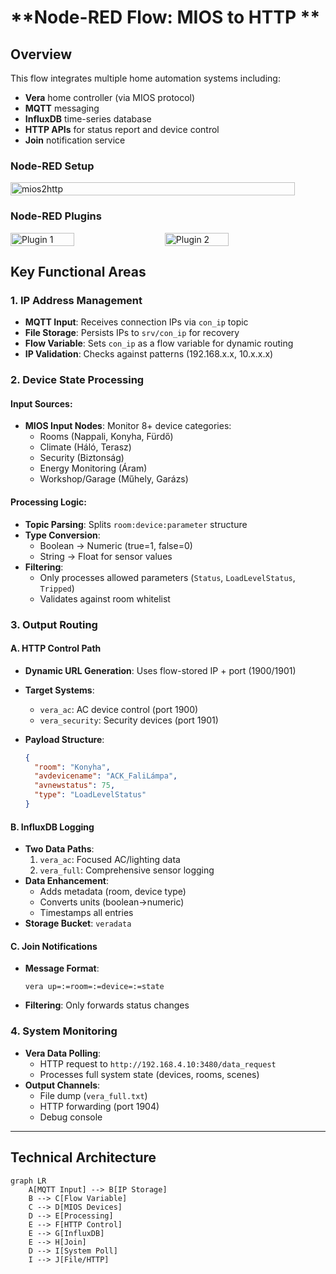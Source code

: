 # **Node-RED Flow: MIOS to HTTP **

## **Overview**
This flow integrates multiple home automation systems including:
- **Vera** home controller (via MIOS protocol)
- **MQTT** messaging
- **InfluxDB** time-series database
- **HTTP APIs** for status report and device control
- **Join** notification service


### Node-RED Setup
<div style="display: flex; gap: 20px;">
  <img src="/docs/images/mios2http.png" alt="mios2http" width="95%"/>
</div>

### Node-RED Plugins
<div style="display: flex; gap: 20px;">
  <img src="/docs/images/nr_plugin1.png" alt="Plugin 1" width="45%"/>
  <img src="/docs/images/nr_plugin2.png" alt="Plugin 2" width="45%"/>
</div>


## **Key Functional Areas**

### **1. IP Address Management**
- **MQTT Input**: Receives connection IPs via `con_ip` topic
- **File Storage**: Persists IPs to `srv/con_ip` for recovery
- **Flow Variable**: Sets `con_ip` as a flow variable for dynamic routing
- **IP Validation**: Checks against patterns (192.168.x.x, 10.x.x.x)

### **2. Device State Processing**
#### **Input Sources:**
- **MIOS Input Nodes**: Monitor 8+ device categories:
  - Rooms (Nappali, Konyha, Fürdő)
  - Climate (Háló, Terasz)
  - Security (Biztonság)
  - Energy Monitoring (Áram)
  - Workshop/Garage (Műhely, Garázs)

#### **Processing Logic:**
- **Topic Parsing**: Splits `room:device:parameter` structure
- **Type Conversion**:
  - Boolean → Numeric (true=1, false=0)
  - String → Float for sensor values
- **Filtering**:
  - Only processes allowed parameters (`Status`, `LoadLevelStatus`, `Tripped`)
  - Validates against room whitelist

### **3. Output Routing**
#### **A. HTTP Control Path**
- **Dynamic URL Generation**: Uses flow-stored IP + port (1900/1901)
- **Target Systems**:
  - `vera_ac`: AC device control (port 1900)
  - `vera_security`: Security devices (port 1901)
- **Payload Structure**:

  ```json
  {
    "room": "Konyha",
    "avdevicename": "ACK_FaliLámpa",
    "avnewstatus": 75,
    "type": "LoadLevelStatus"
  }
  ```

#### **B. InfluxDB Logging**
- **Two Data Paths**:
  1. `vera_ac`: Focused AC/lighting data
  2. `vera_full`: Comprehensive sensor logging
- **Data Enhancement**:
  - Adds metadata (room, device type)
  - Converts units (boolean→numeric)
  - Timestamps all entries
- **Storage Bucket**: `veradata` 

#### **C. Join Notifications**
- **Message Format**:
  ```
  vera up=:=room=:=device=:=state
  ```
- **Filtering**: Only forwards status changes

### **4. System Monitoring**
- **Vera Data Polling**:
  - HTTP request to `http://192.168.4.10:3480/data_request`
  - Processes full system state (devices, rooms, scenes)
- **Output Channels**:
  - File dump (`vera_full.txt`)
  - HTTP forwarding (port 1904)
  - Debug console

---

## **Technical Architecture**
```mermaid
graph LR
    A[MQTT Input] --> B[IP Storage]
    B --> C[Flow Variable]
    C --> D[MIOS Devices]
    D --> E[Processing]
    E --> F[HTTP Control]
    E --> G[InfluxDB]
    E --> H[Join]
    D --> I[System Poll]
    I --> J[File/HTTP]
```


